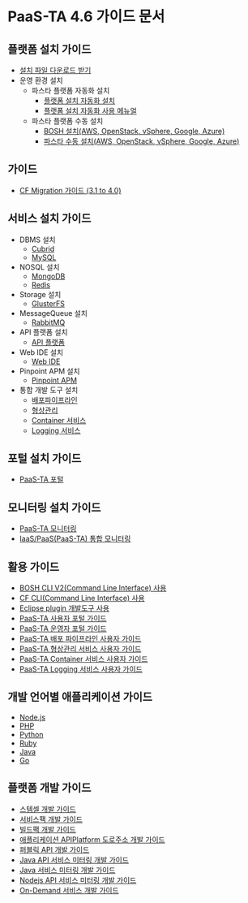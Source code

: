 # PaaS-TA 4.6 가이드 문서

## 플랫폼 설치 가이드
- [설치 파일 다운로드 받기](https://paas-ta.kr/download/package)
- 운영 환경 설치
  - 파스타 플랫폼 자동화 설치 
    - [플랫폼 설치 자동화  설치](./Use-Guide//platform/PaaS-TA_플랫폼_설치_자동화_설치_가이드_v1.0.md)
    - [플랫폼 설치 자동화 사용 메뉴얼](./Use-Guide/platform/PaaS-TA_플랫폼_설치_자동화_사용_메뉴얼_v1.0.md)
  - 파스타 플랫폼 수동 설치 
    - [BOSH 설치(AWS, OpenStack, vSphere, Google, Azure)](./PaaS_TA_BOSH2_Install_Guide-v4.6.md)
    - [파스타 수동 설치(AWS, OpenStack, vSphere, Google, Azure)](./PaaS_TA_PaaS-TA_Install_Guide-v4.6.md)
  
##  가이드
- [CF Migration 가이드 (3.1 to 4.0)](./PaaS_TA_4.0_migration.md)

## 서비스 설치 가이드
- DBMS 설치
  - [Cubrid](./Service-Guide/DBMS/PaaS-TA%20Cubrid%20서비스팩%20설치%20가이드.md)
  - [MySQL](./Service-Guide/DBMS/PaaS-TA%20MySQL%20서비스팩%20설치%20가이드.md)
- NOSQL 설치
  - [MongoDB](./Service-Guide/NoSQL/PaaS-TA%20Mongodb%20서비스팩%20설치%20가이드.md)
  - [Redis](./Service-Guide/NoSQL/PaaS-TA%20On-Demand%20Redis%20서비스팩%20설치%20가이드.md)
- Storage 설치
  - [GlusterFS](./Service-Guide/Storage/PaaS-TA%20GlusterFS%20서비스팩%20설치%20가이드.md)
- MessageQueue 설치
  - [RabbitMQ](./Service-Guide/MessageQueue/PaaS-TA%20RabbitMQ%20서비스팩%20설치%20가이드.md)
- API 플랫폼 설치
  - [API 플랫폼](./Service-Guide/ETC/PaaS-TA%20API%20플랫폼%20서비스팩%20설치%20가이드.md)
- Web IDE 설치
  - [Web IDE](./Service-Guide/WEBIDE/PaaS-TA%20WEB%20IDE%20설치%20가이드.md)
- Pinpoint APM 설치
  - [Pinpoint APM](./Service-Guide/ETC/PaaS-TA%20Pinpoint%20서비스팩%20설치%20가이드.md)  
- 통합 개발 도구 설치
  - [배포파이프라인](./Service-Guide/Tools/PaaS-TA%20배포%20파이프라인%20서비스팩%20설치%20가이드_v1.0.md)
  - [형상관리](./Service-Guide/Tools/PaaS-TA%20형상관리%20서비스팩%20설치%20가이드_v1.0.md)
  - [Container 서비스](./Service-Guide/Tools/PaaS-TA%20Container%20서비스팩%20설치%20가이드_v2.0.md)
  - [Logging 서비스](./Service-Guide/Tools/PaaS-TA%20Logging%20서비스%20설치%20가이드_v1.0.md)
  
## 포털 설치 가이드
- [PaaS-TA 포털](./Install-Guide/Portal/PaaS-TA_Portal_install.md)

## 모니터링 설치 가이드
- [PaaS-TA 모니터링](./Install-Guide/monitoring/PaaS_TA_4.0_paas_monitoring.md)
- [IaaS/PaaS(PaaS-TA) 통합 모니터링](./Install-Guide/monitoring/PaaS_TA_4.0_iaas_paas_monitoring.md)

## 활용 가이드
- [BOSH CLI V2(Command Line Interface) 사용](./Use-Guide/Bosh/PaaS-TA_BOSH_CLI_V2_사용자_가이드v1.0.md)
- [CF CLI(Command Line Interface) 사용](../../../Guide-1.0-Spaghetti-/blob/master/Use-Guide/OpenPaas%20CLi%20가이드.md)
- [Eclipse plugin 개발도구 사용](../../../Guide-1.0-Spaghetti-/blob/master/Use-Guide/Open%20PaaS%20개발환경%20사용%20가이드.md)
- [PaaS-TA 사용자 포털 가이드](./Use-Guide/portal/PaaS-TA%20사용자%20포탈%20가이드_v1.1.md)
- [PaaS-TA 운영자 포털 가이드](./Use-Guide/portal/PaaS-TA%20운영자%20포탈%20가이드_v1.1.md)
- [PaaS-TA 배포 파이프라인 사용자 가이드](./Use-Guide/Tools/PaaS-TA%20배포%20파이프라인%20사용자%20가이드_v1.0.md)
- [PaaS-TA 형상관리 서비스 사용자 가이드](./Use-Guide/Tools/PaaS-TA%20형상관리%20서비스%20사용자%20가이드_v1.0.md)
- [PaaS-TA Container 서비스 사용자 가이드](./Use-Guide/Tools/PaaS-TA%20Container%20서비스%20사용자%20가이드_v1.0.md)
- [PaaS-TA Logging 서비스 사용자 가이드](./Use-Guide/Tools/PaaS-TA%20Logging%20서비스%20사용자%20가이드_v1.0.md)
## 개발 언어별 애플리케이션 가이드
- [Node.js](../../../Guide-1.0-Spaghetti-/blob/master/Sample-App-Guide/OpenPaaS_PaaSTA_Application_Nodejs_develope_guide.md)
- [PHP](../../../Guide-1.0-Spaghetti-/blob/master/Sample-App-Guide/OpenPaaS_PaaSTA_Application_PHP_develope_guide.md)
- [Python](../../../Guide-1.0-Spaghetti-/blob/master/Sample-App-Guide/OpenPaaS_PaaSTA_Application_Python_develope_guide.md)
- [Ruby](../../../Guide-1.0-Spaghetti-/blob/master/Sample-App-Guide/OpenPaaS_PaaSTA_Application_Ruby_develope_guide.md)
- [Java](../../../Guide-1.0-Spaghetti-/blob/master/Sample-App-Guide/OpenPaaS_PaaSTA_Application_Java_develope_guide.md)
- [Go](../../../Guide-1.0-Spaghetti-/blob/master/Sample-App-Guide/OpenPaaS_PaaSTA_Application_Go_develope_guide.md)

## 플랫폼 개발 가이드
- [스템셀 개발 가이드](../../../Guide-1.0-Spaghetti-/blob/master/Development-Guide/OpenPaaS_PaaSTA_Build_Stemcell_guide.md)
- [서비스팩 개발 가이드](../../../Guide-1.0-Spaghetti-/blob/master/Development-Guide/ServicePack_develope_guide.md)
- [빌드팩 개발 가이드](../../../Guide-1.0-Spaghetti-/blob/master/Development-Guide/Buildpack_develope_guide.md)
- [애플리케이션 APIPlatform 도로주소 개발 가이드](../../../Guide-1.0-Spaghetti-/blob/master/Development-Guide/Application_APIPlatform_dorojuso_devlope_guide.md)
- [퍼블릭 API 개발 가이드](../../../Guide-1.0-Spaghetti-/blob/master/Development-Guide/PublicAPI_devlope_guide.md)
- [Java API 서비스 미터링 개발 가이드](../../../Guide-2.0-Linguine-/blob/master/Development-Guide/PaaS-TA_Java_API_서비스_미터링_개발_가이드.md)
- [Java 서비스 미터링 개발 가이드](../../../Guide-2.0-Linguine-/blob/master/Development-Guide/PaaS-TA_Java_서비스_미터링_개발_가이드.md)
- [Nodejs API 서비스 미터링 개발 가이드](../../../Guide-2.0-Linguine-/blob/master/Development-Guide/PaaS-TA_Node.js_API_미터링_개발_가이드.md)
- [On-Demand 서비스 개발 가이드](./Deployment-Guide/On-Demand/On-Demand_deployment_guide.md)
